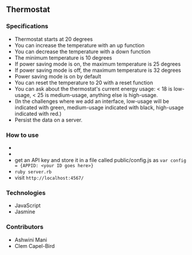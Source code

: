 ## Thermostat

### Specifications

 - Thermostat starts at 20 degrees
 - You can increase the temperature with an up function
 - You can decrease the temperature with a down function
 - The minimum temperature is 10 degrees
 - If power saving mode is on, the maximum temperature is 25 degrees
 - If power saving mode is off, the maximum temperature is 32 degrees
 - Power saving mode is on by default
 - You can reset the temperature to 20 with a reset function
 - You can ask about the thermostat's current energy usage: < 18 is low-usage, < 25 is medium-usage, anything else is high-usage.
 - (In the challenges where we add an interface, low-usage will be indicated with green, medium-usage indicated with black, high-usage indicated with red.)
 - Persist the data on a server. 

### How to use
 - ``` ```
 - ``` ```
 - get an API key and store it in a file called public/config.js as ``` var config = {APPID: <your ID goes here>} ```
 - ``` ruby server.rb ```
 - visit ``` http://localhost:4567/ ```

### Technologies
 - JavaScript
 - Jasmine

### Contributors
 - Ashwini Mani
 - Clem Capel-Bird
